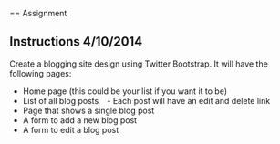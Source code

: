 == Assignment

Instructions 4/10/2014
----------------------
Create a blogging site design using Twitter Bootstrap. It will have the following pages:

- Home page (this could be your list if you want it to be)
- List of all blog posts
  - Each post will have an edit and delete link
- Page that shows a single blog post
- A form to add a new blog post
- A form to edit a blog post
